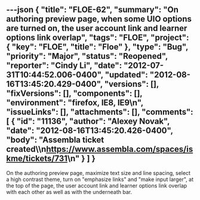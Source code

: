 ---json
{
  "title": "FLOE-62",
  "summary": "On authoring preview page, when some UIO options are turned on, the user account link and learner options link overlap",
  "tags": "FLOE",
  "project": {
    "key": "FLOE",
    "title": "Floe"
  },
  "type": "Bug",
  "priority": "Major",
  "status": "Reopened",
  "reporter": "Cindy Li",
  "date": "2012-07-31T10:44:52.006-0400",
  "updated": "2012-08-16T13:45:20.429-0400",
  "versions": [],
  "fixVersions": [],
  "components": [],
  "environment": "firefox, IE8, IE9\n",
  "issueLinks": [],
  "attachments": [],
  "comments": [
    {
      "id": "11136",
      "author": "Alexey Novak",
      "date": "2012-08-16T13:45:20.426-0400",
      "body": "Assembla ticket created\\\n<https://www.assembla.com/spaces/iskme/tickets/731>\n"
    }
  ]
}
---
On the authoring preview page, maximize text size and line spacing, select a high contrast theme, turn on "emphasize links" and "make input larger", at the top of the page, the user account link and learner options link overlap with each other as well as with the underneath bar.

        